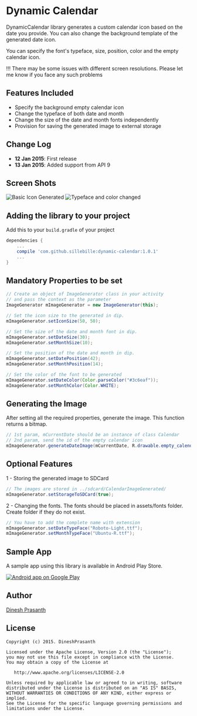 Dynamic Calendar
================

DynamicCalendar library generates a custom calendar icon based on the date you provide. You can also change the background template of the generated date icon.

You can specify the font's typeface, size, position, color and the empty calendar icon.

!!! There may be some issues with different screen resolutions. Please let me know if you face any such problems

Features Included
-----------------
- Specify the background empty calendar icon
- Change the typeface of both date and month 
- Change the size of the date and month fonts independently
- Provision for saving the generated image to external storage

Change Log
----------
- **12 Jan 2015**: First release
- **13 Jan 2015**: Added support from API 9

Screen Shots
------------
![Basic Icon Generated][1]
![Typeface and color changed][2]

Adding the library to your project
----------------------------------
Add this to your `build.gradle` of your project

```groovy
dependencies {
    ...
    compile 'com.github.sillebille:dynamic-calendar:1.0.1'
    ...
}
```
    

## Mandatory Properties to be set

```java
// Create an object of ImageGenerator class in your activity
// and pass the context as the parameter
ImageGenerator mImageGenerator = new ImageGenerator(this);

// Set the icon size to the generated in dip. 
mImageGenerator.setIconSize(50, 50);

// Set the size of the date and month font in dip.
mImageGenerator.setDateSize(30);
mImageGenerator.setMonthSize(10);

// Set the position of the date and month in dip.
mImageGenerator.setDatePosition(42);
mImageGenerator.setMonthPosition(14);

// Set the color of the font to be generated
mImageGenerator.setDateColor(Color.parseColor("#3c6eaf"));
mImageGenerator.setMonthColor(Color.WHITE);
```

## Generating the Image
After setting all the required properties, generate the image. This function returns a bitmap.

```java
// 1st param, mCurrentDate should be an instance of class Calendar
// 2nd param, send the id of the empty calendar icon
mImageGenerator.generateDateImage(mCurrentDate, R.drawable.empty_calendar);
```

## Optional Features
1 - Storing the generated image to SDCard

```java
// The images are stored in ../sdcard/CalendarImageGenerated/
mImageGenerator.setStorageToSDCard(true);
```

2 - Changing the fonts.
The fonts should be placed in assets/fonts folder. Create folder if they do not exist.

```java
// You have to add the complete name with extension
mImageGenerator.setDateTypeFace("Roboto-Light.ttf");
mImageGenerator.setMonthTypeFace("Ubuntu-R.ttf");
```

Sample App
----------
A sample app using this library is available in Android Play Store.

<a href="https://play.google.com/store/apps/details?id=">
  <img alt="Android app on Google Play"
       src="https://developer.android.com/images/brand/en_app_rgb_wo_60.png" />
</a>

Author
------
[Dinesh Prasanth](https://github.com/SilleBille)

License
-------

    Copyright (c) 2015. DineshPrasanth

    Licensed under the Apache License, Version 2.0 (the "License");
    you may not use this file except in compliance with the License.
    You may obtain a copy of the License at

       http://www.apache.org/licenses/LICENSE-2.0

    Unless required by applicable law or agreed to in writing, software
    distributed under the License is distributed on an "AS IS" BASIS,
    WITHOUT WARRANTIES OR CONDITIONS OF ANY KIND, either express or implied.
    See the License for the specific language governing permissions and
    limitations under the License.


 [1]: https://raw.github.com/SilleBille/DynamicCalendar/master/sample-images/BasicActivity.png
 [2]: https://raw.github.com/SilleBille/DynamicCalendar/master/sample-images/TypeFaceActivity.png
